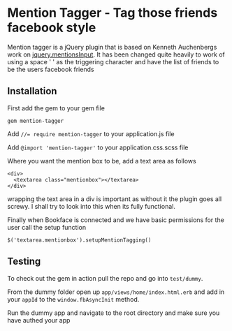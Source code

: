 # Mention Tagger - Tag those friends facebook style

Mention tagger is a jQuery plugin that is based on Kenneth Auchenbergs work on [jquery.mentionsInput](http://podio.github.com/jquery-mentions-input/). It has been changed quite heavily to work of using a space ' ' as the triggering character and have the list of friends to be the users facebook friends

## Installation

First add the gem to your gem file

    gem mention-tagger
    
Add ``//= require mention-tagger`` to your application.js file

Add ``@import 'mention-tagger'`` to your application.css.scss file 

Where you want the mention box to be, add a text area as follows

    <div>
      <textarea class="mentionbox"></textarea>
    </div>
    
wrapping the text area in a div is important as without it the plugin goes all screwy. I shall try to look into this when its fully functional.

Finally when Bookface is connected and we have basic permissions for the user call the setup function

    $('textarea.mentionbox').setupMentionTagging()
    
## Testing

To check out the gem in action pull the repo and go into ``test/dummy``.

From the dummy folder open up ``app/views/home/index.html.erb`` and add in your ``appId`` to the ``window.fbAsyncInit`` method.

Run the dummy app and navigate to the root directory and make sure you have authed your app

